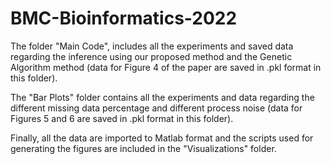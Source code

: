 # BMC-Bioinformatics-2022

The folder "Main Code", includes all the experiments and saved data regarding the inference using our proposed method and the Genetic Algorithm method (data for Figure 4 of the paper are saved in .pkl format in this folder).

The "Bar Plots" folder contains all the experiments and data regarding the different missing data percentage and different process noise (data for Figures 5 and 6 are saved in .pkl format in this folder).

Finally, all the data are imported to Matlab format and the scripts used for generating the figures are included in the "Visualizations" folder. 
